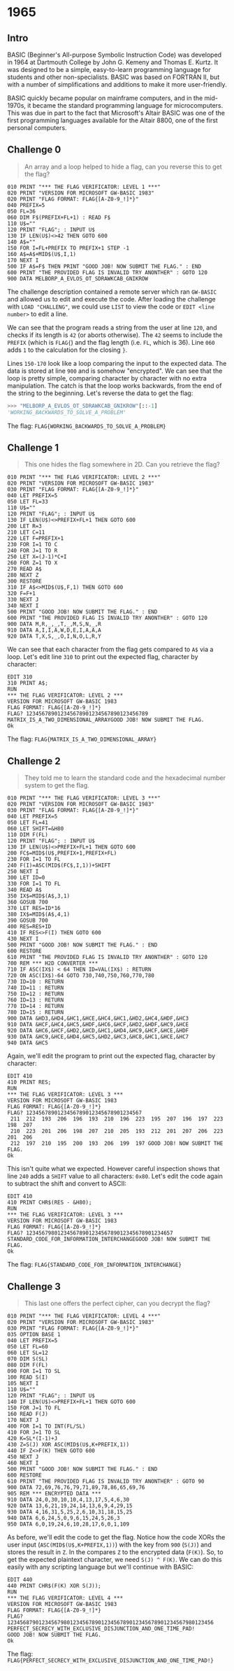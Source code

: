 
# 1965

## Intro

BASIC (Beginner's All-purpose Symbolic Instruction Code) was developed in 1964 at 
Dartmouth College by John G. Kemeny and Thomas E. Kurtz. It was designed to be a 
simple, easy-to-learn programming language for students and other non-specialists. 
BASIC was based on FORTRAN II, but with a number of simplifications and additions 
to make it more user-friendly.
                                                      
BASIC quickly became popular on mainframe computers, and in the mid-1970s, it 
became the standard programming language for microcomputers. This was due in 
part to the fact that Microsoft's Altair BASIC was one of the first programming 
languages available for the Altair 8800, one of the first personal computers.            

## Challenge 0

> An array and a loop helped to hide a flag, can you reverse this to get the flag?

```basic
010 PRINT "*** THE FLAG VERIFICATOR: LEVEL 1 ***"
020 PRINT "VERSION FOR MICROSOFT GW-BASIC 1983"
020 PRINT "FLAG FORMAT: FLAG{[A-Z0-9_!]*}"
040 PREFIX=5
050 FL=36
060 DIM F$(PREFIX+FL+1) : READ F$
110 U$=""
120 PRINT "FLAG"; : INPUT U$
130 IF LEN(U$)<>42 THEN GOTO 600
140 A$=""
150 FOR I=FL+PREFIX TO PREFIX+1 STEP -1
160 A$=A$+MID$(U$,I,1)
170 NEXT I
500 IF A$=F$ THEN PRINT "GOOD JOB! NOW SUBMIT THE FLAG." : END
600 PRINT "THE PROVIDED FLAG IS INVALID TRY ANONTHER" : GOTO 120
900 DATA MELBORP_A_EVLOS_OT_SDRAWKCAB_GNIKROW
```

The challenge description contained a remote server which ran `GW-BASIC` and allowed
us to edit and execute the code. After loading the challenge with `LOAD "CHALLENG"`, we could
use `LIST` to view the code or `EDIT <line number>` to edit a line. 

We can see that the program reads a string from the user at line `120`, and checks if its 
length is `42` (or aborts otherwise). The `42` seems to include the `PREFIX` (which is `FLAG{`)
and the flag length (i.e. `FL`, which is 36). Line `060` adds `1` to the calculation for the 
closing `}`.

Lines `150-170` look like a loop comparing the input to the expected data. The data
is stored at line `900` and is somehow "encrypted". We can see that the loop is pretty 
simple, comparing character by character with no extra manipulation. The catch is that
the loop works backwards, from the end of the string to the beginning. Let's reverse the
data to get the flag:

```python
>>> "MELBORP_A_EVLOS_OT_SDRAWKCAB_GNIKROW"[::-1]
'WORKING_BACKWARDS_TO_SOLVE_A_PROBLEM'
```

The flag: `FLAG{WORKING_BACKWARDS_TO_SOLVE_A_PROBLEM}`

## Challenge 1

> This one hides the flag somewhere in 2D. Can you retrieve the flag?

```basic
010 PRINT "*** THE FLAG VERIFICATOR: LEVEL 2 ***"
020 PRINT "VERSION FOR MICROSOFT GW-BASIC 1983"
030 PRINT "FLAG FORMAT: FLAG{[A-Z0-9_!]*}"
040 LET PREFIX=5
050 LET FL=33
110 U$=""
120 PRINT "FLAG"; : INPUT U$
130 IF LEN(U$)<>PREFIX+FL+1 THEN GOTO 600
200 LET R=3
210 LET C=11
220 LET F=PREFIX+1
230 FOR I=1 TO C
240 FOR J=1 TO R
250 LET X=(J-1)*C+I
260 FOR Z=1 TO X
270 READ A$
280 NEXT Z
300 RESTORE
310 IF A$<>MID$(U$,F,1) THEN GOTO 600
320 F=F+1
330 NEXT J
340 NEXT I
500 PRINT "GOOD JOB! NOW SUBMIT THE FLAG." : END
600 PRINT "THE PROVIDED FLAG IS INVALID TRY ANONTHER" : GOTO 120
900 DATA M,R,_,_,T,_,M,S,N,_,R
910 DATA A,I,I,A,W,D,E,I,A,A,A
920 DATA T,X,S,_,O,I,N,O,L,R,Y
```

We can see that each character from the flag gets compared to `A$` via a loop. 
Let's edit line `310` to print out the expected flag, character by character:

```
EDIT 310
310 PRINT A$;
RUN
*** THE FLAG VERIFICATOR: LEVEL 2 ***
VERSION FOR MICROSOFT GW-BASIC 1983
FLAG FORMAT: FLAG{[A-Z0-9_!]*}
FLAG? 123456789012345678901234567890123456789
MATRIX_IS_A_TWO_DIMENSIONAL_ARRAYGOOD JOB! NOW SUBMIT THE FLAG.
Ok
```

The flag: `FLAG{MATRIX_IS_A_TWO_DIMENSIONAL_ARRAY}`

## Challenge 2

> They told me to learn the standard code and the hexadecimal number system to get the flag.

```basic
010 PRINT "*** THE FLAG VERIFICATOR: LEVEL 3 ***"
020 PRINT "VERSION FOR MICROSOFT GW-BASIC 1983"
030 PRINT "FLAG FORMAT: FLAG{[A-Z0-9_!]*}"
040 LET PREFIX=5
050 LET FL=41
060 LET SHIFT=&H80
110 DIM F(FL)
120 PRINT "FLAG"; : INPUT U$
130 IF LEN(U$)<>PREFIX+FL+1 THEN GOTO 600
200 FC$=MID$(U$,PREFIX+1,PREFIX+FL)
230 FOR I=1 TO FL
240 F(I)=ASC(MID$(FC$,I,1))+SHIFT
250 NEXT I
300 LET ID=0
330 FOR I=1 TO FL
340 READ A$
350 IX$=MID$(A$,3,1)
360 GOSUB 700
370 LET RES=ID*16
380 IX$=MID$(A$,4,1)
390 GOSUB 700
400 RES=RES+ID
410 IF RES<>F(I) THEN GOTO 600
430 NEXT I
500 PRINT "GOOD JOB! NOW SUBMIT THE FLAG." : END
600 RESTORE
610 PRINT "THE PROVIDED FLAG IS INVALID TRY ANONTHER" : GOTO 120
700 REM *** H2D CONVERTER ***
710 IF ASC(IX$) < 64 THEN ID=VAL(IX$) : RETURN
720 ON ASC(IX$)-64 GOTO 730,740,750,760,770,780
730 ID=10 : RETURN
740 ID=11 : RETURN
750 ID=12 : RETURN
760 ID=13 : RETURN
770 ID=14 : RETURN
780 ID=15 : RETURN
900 DATA &HD3,&HD4,&HC1,&HCE,&HC4,&HC1,&HD2,&HC4,&HDF,&HC3
910 DATA &HCF,&HC4,&HC5,&HDF,&HC6,&HCF,&HD2,&HDF,&HC9,&HCE
920 DATA &HC6,&HCF,&HD2,&HCD,&HC1,&HD4,&HC9,&HCF,&HCE,&HDF
930 DATA &HC9,&HCE,&HD4,&HC5,&HD2,&HC3,&HC8,&HC1,&HCE,&HC7
940 DATA &HC5
```

Again, we'll edit the program to print out the expected flag, character by character:

```
EDIT 410
410 PRINT RES;
RUN
*** THE FLAG VERIFICATOR: LEVEL 3 ***
VERSION FOR MICROSOFT GW-BASIC 1983
FLAG FORMAT: FLAG{[A-Z0-9_!]*}
FLAG? 1234567890123456789012345678901234567
 211  212  193  206  196  193  210  196  223  195  207  196  197  223  198  207
 210  223  201  206  198  207  210  205  193  212  201  207  206  223  201  206
 212  197  210  195  200  193  206  199  197 GOOD JOB! NOW SUBMIT THE FLAG.
Ok
```

This isn't quite what we expected. However careful inspection shows that line `240` adds
a `SHIFT` value to all characters: `0x80`. Let's edit the code again to subtract the shift
and convert to ASCII:

```
EDIT 410
410 PRINT CHR$(RES - &H80);
RUN
*** THE FLAG VERIFICATOR: LEVEL 3 ***
VERSION FOR MICROSOFT GW-BASIC 1983
FLAG FORMAT: FLAG{[A-Z0-9_!]*}
FLAG? 12345679801234567890123456789012345678901234657
STANDARD_CODE_FOR_INFORMATION_INTERCHANGEGOOD JOB! NOW SUBMIT THE FLAG.
Ok
```

The flag: `FLAG{STANDARD_CODE_FOR_INFORMATION_INTERCHANGE}`

## Challenge 3

> This last one offers the perfect cipher, can you decrypt the flag?

```basic
010 PRINT "*** THE FLAG VERIFICATOR: LEVEL 4 ***"
020 PRINT "VERSION FOR MICROSOFT GW-BASIC 1983"
030 PRINT "FLAG FORMAT: FLAG{[A-Z0-9_!]*}"
035 OPTION BASE 1
040 LET PREFIX=5
050 LET FL=60
060 LET SL=12
070 DIM S(SL)
080 DIM F(FL)
090 FOR I=1 TO SL
100 READ S(I)
105 NEXT I
110 U$=""
120 PRINT "FLAG"; : INPUT U$
140 IF LEN(U$)<>PREFIX+FL+1 THEN GOTO 600
150 FOR J=1 TO FL
160 READ F(J)
170 NEXT J
400 FOR I=1 TO INT(FL/SL)
410 FOR J=1 TO SL
420 K=SL*(I-1)+J
430 Z=S(J) XOR ASC(MID$(U$,K+PREFIX,1))
440 IF Z<>F(K) THEN GOTO 600
450 NEXT J
460 NEXT I
500 PRINT "GOOD JOB! NOW SUBMIT THE FLAG." : END
600 RESTORE
610 PRINT "THE PROVIDED FLAG IS INVALID TRY ANONTHER" : GOTO 90
900 DATA 72,69,76,76,79,71,89,78,86,65,69,76
905 REM *** ENCRYPTED DATA ***
910 DATA 24,0,30,10,10,4,13,17,5,4,6,30
920 DATA 13,6,21,19,24,14,13,6,9,4,29,15
930 DATA 4,16,31,5,25,2,6,10,31,18,15,25
940 DATA 6,6,24,5,0,9,6,15,24,5,26,3
950 DATA 6,0,19,24,6,10,28,17,6,0,1,109
```

As before, we'll edit the code to get the flag. Notice how the code XORs the user input
(`ASC(MID$(U$,K+PREFIX,1))`) with the key from `900` (`S(J)`) and stores the result in `Z`.
In the compares `Z` to the encrypted data (`F(K)`). So, to get the expected plaintext
character, we need `S(J) ^ F(K)`. We can do this easily with any scripting language but
we'll continue with BASIC:

```
EDIT 440
440 PRINT CHR$(F(K) XOR S(J));
RUN
*** THE FLAG VERIFICATOR: LEVEL 4 ***
VERSION FOR MICROSOFT GW-BASIC 1983
FLAG FORMAT: FLAG{[A-Z0-9_!]*}
FLAG? 123456879012345679801234567890123456789012345678901234567980123456
PERFECT_SECRECY_WITH_EXCLUSIVE_DISJUNCTION_AND_ONE_TIME_PAD!
GOOD JOB! NOW SUBMIT THE FLAG.
Ok
```

The flag: `FLAG{PERFECT_SECRECY_WITH_EXCLUSIVE_DISJUNCTION_AND_ONE_TIME_PAD!}`